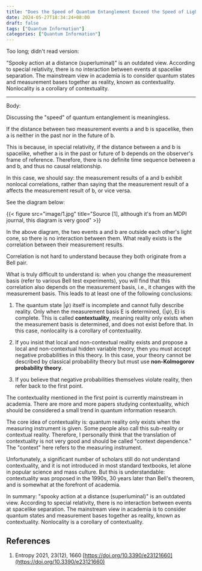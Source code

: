 ```yaml
---
title: "Does the Speed of Quantum Entanglement Exceed the Speed of Light?"
date: 2024-05-27T18:34:24+08:00
draft: false
tags: ["Quantum Information"]
categories: ["Quantum Information"]
---
```



Too long; didn't read version:

"Spooky action at a distance (superluminal)" is an outdated view. According to special relativity, there is no interaction between events at spacelike separation. The mainstream view in academia is to consider quantum states and measurement bases together as reality, known as contextuality. Nonlocality is a corollary of contextuality.

---

Body:

Discussing the "speed" of quantum entanglement is meaningless.

If the distance between two measurement events a and b is spacelike, then a is neither in the past nor in the future of b.

This is because, in special relativity, if the distance between a and b is spacelike, whether a is in the past or future of b depends on the observer's frame of reference. Therefore, there is no definite time sequence between a and b, and thus no causal relationship.

In this case, we should say: the measurement results of a and b exhibit nonlocal correlations, rather than saying that the measurement result of a affects the measurement result of b, or vice versa.

See the diagram below:

{{< figure src="image/1.jpg" title="Source [1], although it's from an MDPI journal, this diagram is very good" >}}

In the above diagram, the two events a and b are outside each other's light cone, so there is no interaction between them. What really exists is the correlation between their measurement results.

Correlation is not hard to understand because they both originate from a Bell pair.

What is truly difficult to understand is: when you change the measurement basis (refer to various Bell test experiments), you will find that this correlation also depends on the measurement basis, i.e., it changes with the measurement basis. This leads to at least one of the following conclusions:

1) The quantum state $|\psi\rangle$ itself is incomplete and cannot fully describe reality. Only when the measurement basis $\mathsf{E}$ is determined, $(|\psi\rangle,\mathsf{E})$ is complete. This is called **contextuality**, meaning reality only exists when the measurement basis is determined, and does not exist before that. In this case, nonlocality is a corollary of contextuality.

2) If you insist that local and non-contextual reality exists and propose a local and non-contextual hidden variable theory, then you must accept negative probabilities in this theory. In this case, your theory cannot be described by classical probability theory but must use **non-Kolmogorov probability theory**.

3) If you believe that negative probabilities themselves violate reality, then refer back to the first point.

The contextuality mentioned in the first point is currently mainstream in academia. There are more and more papers studying contextuality, which should be considered a small trend in quantum information research.

The core idea of contextuality is: quantum reality only exists when the measuring instrument is given. Some people also call this sub-reality or contextual reality. Therefore, I personally think that the translation of contextuality is not very good and should be called "context dependence." The "context" here refers to the measuring instrument.

Unfortunately, a significant number of scholars still do not understand contextuality, and it is not introduced in most standard textbooks, let alone in popular science and mass culture. But this is understandable: contextuality was proposed in the 1990s, 30 years later than Bell's theorem, and is somewhat at the forefront of academia.

In summary: "spooky action at a distance (superluminal)" is an outdated view. According to special relativity, there is no interaction between events at spacelike separation. The mainstream view in academia is to consider quantum states and measurement bases together as reality, known as contextuality. Nonlocality is a corollary of contextuality.

## References  
1. Entropy 2021, 23(12), 1660 [https://doi.org/10.3390/e23121660](https://doi.org/10.3390/e23121660)

